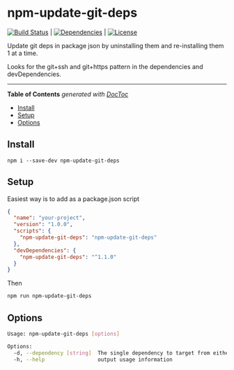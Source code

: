 # npm-update-git-deps

[![Build Status](https://travis-ci.org/johndcarmichael/npm-update-git-deps.svg?branch=master)](https://travis-ci.org/johndcarmichael/npm-update-git-deps) | [![Dependencies](https://david-dm.org/johndcarmichael/npm-update-git-deps.svg)](https://david-dm.org/johndcarmichael/npm-update-git-deps) | [![License](http://img.shields.io/npm/l/boats.svg)](https://github.com/johndcarmichael/npm-update-git-deps/blob/master/LICENSE)

Update git deps in package json by uninstalling them and re-installing them 1 at a time.

Looks for the git+ssh and git+https pattern in the dependencies and devDependencies.

---

<!-- START doctoc generated TOC please keep comment here to allow auto update -->
<!-- DON'T EDIT THIS SECTION, INSTEAD RE-RUN doctoc TO UPDATE -->
**Table of Contents**  *generated with [DocToc](https://github.com/thlorenz/doctoc)*

- [Install](#install)
- [Setup](#setup)
- [Options](#options)

<!-- END doctoc generated TOC please keep comment here to allow auto update -->

## Install
```
npm i --save-dev npm-update-git-deps
```

## Setup
Easiest way is to add as a package.json script
```json
{
  "name": "your-project",
  "version": "1.0.0",
  "scripts": {
    "npm-update-git-deps": "npm-update-git-deps"
  },
  "devDependencies": {
    "npm-update-git-deps": "^1.1.0"
  }
}
```

Then
```bash
npm run npm-update-git-deps
```

## Options
```bash
Usage: npm-update-git-deps [options]

Options:
  -d, --dependency [string]  The single dependency to target from either the dev or non-dev list
  -h, --help                 output usage information
```
